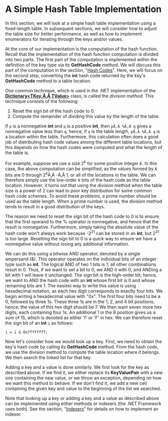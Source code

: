 # A Simple Hash Table Implementation

In this section, we will look at a simple hash table implementation
using a fixed-length table. In subsequent sections, we will consider how
to adjust the table size for better performance, as well as how to
implement enumerators for iterating through the keys and/or values.

At the core of our implementation is the computation of the hash
function. Recall that the implementation of the hash function
computation is divided into two parts. The first part of the computation
is implemented within the definition of the key type via its
**GetHashCode** method. We will discuss this part of the computation in
the section, "[Hash
Codes](/~rhowell/DataStructures/redirect/hash-functions)". Here, we will
focus on the second step, converting the **int** hash code returned by
the key's **GetHashCode** method to a table location.

One common technique, which is used in the .NET implementation of the
[**Dictionary\<TKey,Ã‚Â TValue\>**](http://msdn.microsoft.com/en-us/library/xfhwa508.aspx)
class, is called the *division method*. This technique consists of the
following:

1.  Reset the sign bit of the hash code to 0.
2.  Compute the remainder of dividing this value by the length of the
    table.

If `p` is a nonnegative **int** and `q` is a positive **int**, then
`pÃ‚Â %Ã‚Â q` gives a nonnegative value less than `q`; hence, if `q`
is the table length, `pÃ‚Â %Ã‚Â q` is a location within the table.
Furthermore, this calculation often does a good job of distributing hash
code values among the different table locations, but this depends on how
the hash codes were computed and what the length of the table is.

For example, suppose we use a size 2<sup>*k*</sup> for some positive
integer *k*. In this case, the above computation can be simplified, as
the values formed by *k* bits are 0 through 2<sup>*k*</sup>Ã‚Â -Ã‚Â 1,
or all of the locations in the table. We can therefore simply use the
low-order *k* bits of the hash code as the table location. However, it
turns out that using the division method when the table size is a power
of 2 can lead to poor key distribution for some common hash code
schemes. To avoid these problems, a prime number should be used as the
table length. When a prime number is used, the division method tends to
result in a good distribution of the keys.

The reason we need to reset the sign bit of the hash code to 0 is to
ensure that the first operand to the % operator is nonnegative, and
hence that the result is nonnegative. Furthermore, simply taking the
absolute value of the hash code won't always work because
-2<sup>31</sup> can be stored in an **int**, but 2<sup>31</sup> is too
large. Resetting the sign bit to 0 is a quick way to ensure we have a
nonnegative value without losing any additional information.

We can do this using a bitwise AND operator, denoted by a single
ampersand (&). This operator operates on the individual bits of an
integer type such as **int**. The logical AND of two 1 bits is 1; all
other combinations result in 0. Thus, if we want to set a bit to 0, we
AND it with 0, and ANDing a bit with 1 will leave it unchanged. The sign
bit is the high-order bit; hence, we want to AND the hash code with an
**int** whose first bit is 0 and whose remaining bits are 1. The easiest
way to write this value is using hexadecimal notation, as each hex digit
corresponds to exactly four bits. We begin writing a hexadecimal value
with "0x". The first four bits need to be a 0, followed by three 1s.
These three 1s are in the 1, 2, and 4 bit positions; hence, the value of
this hex digit should be 7. We then want seven more hex digits, each
containing four 1s. An additional 1 in the 8 position gives us a sum of
15, which is denoted as either 'f' or 'F' in hex. We can therefore reset
the sign bit of an **int** `i` as follows:

    i = i & 0x7fffffff;

Now let's consider how we would look up a key. First, we need to obtain
the key's hash code by calling its **GetHashCode** method. From the hash
code, we use the division method to compute the table location where it
belongs. We then search the linked list for that key.

Adding a key and a value is done similarly. We first look for the key as
described above. If we find it, we either replace its **KeyValuePair**
with a new one containing the new value, or we throw an exception,
depending on how we want this method to behave. If we don't find it, we
add a new cell containing the given key and value to the beginning of
the list we searched.

Note that looking up a key or adding a key and a value as described
above can be implemented using either methods or indexers (the .NET
Framework uses both). See the section,
"[Indexers](/~rhowell/DataStructures/redirect/indexers)" for details on
how to implement an indexer.
